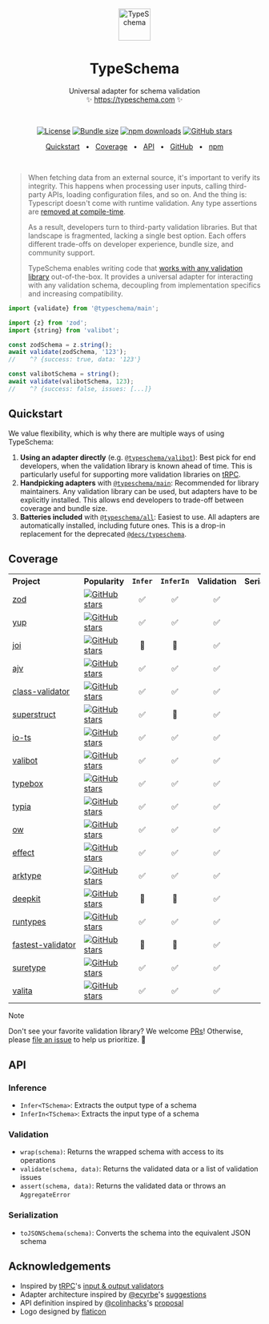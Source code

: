 <!-- This file is generated. Do not modify it manually! -->

<br />
<p align="center">
  <img src="https://typeschema.com/assets/logo.png" width="64px" alt="TypeSchema" />
</p>
<h1 align="center">
  TypeSchema
</h1>
<p align="center">
  Universal adapter for schema validation
  <br />
  ✨ <a href="https://typeschema.com">https://typeschema.com</a> ✨
</p>
<br />

<p align="center">
  <a href="https://opensource.org/licenses/MIT" rel="nofollow"><img src="https://img.shields.io/github/license/decs/typeschema" alt="License"></a>
  <a href="https://bundlephobia.com/package/@typeschema/main" rel="nofollow"><img src="https://img.shields.io/bundlephobia/minzip/%40typeschema%2Fmain" alt="Bundle size"></a>
  <a href="https://www.npmjs.com/package/@typeschema/core" rel="nofollow"><img src="https://img.shields.io/npm/dw/@typeschema/core.svg" alt="npm downloads"></a>
  <a href="https://github.com/decs/typeschema/stargazers" rel="nofollow"><img src="https://img.shields.io/github/stars/decs/typeschema" alt="GitHub stars"></a>
</p>
<p align="center">
  <a href="#quickstart">Quickstart</a>
  <span>&nbsp;&nbsp;•&nbsp;&nbsp;</span>
  <a href="#coverage">Coverage</a>
  <span>&nbsp;&nbsp;•&nbsp;&nbsp;</span>
  <a href="#api">API</a>
  <span>&nbsp;&nbsp;•&nbsp;&nbsp;</span>
  <a href="https://github.com/decs/typeschema">GitHub</a>
  <span>&nbsp;&nbsp;•&nbsp;&nbsp;</span>
  <a href="https://www.npmjs.com/package/@typeschema/main">npm</a>
</p>
<br />

> When fetching data from an external source, it's important to verify its integrity. This happens when processing user inputs, calling third-party APIs, loading configuration files, and so on. And the thing is: Typescript doesn't come with runtime validation. Any type assertions are [removed at compile-time](https://www.typescriptlang.org/docs/handbook/2/everyday-types.html#type-assertions).
> 
> As a result, developers turn to third-party validation libraries. But that landscape is fragmented, lacking a single best option. Each offers different trade-offs on developer experience, bundle size, and community support.
> 
> TypeSchema enables writing code that [works with any validation library](#coverage) out-of-the-box. It provides a universal adapter for interacting with any validation schema, decoupling from implementation specifics and increasing compatibility.

```ts
import {validate} from '@typeschema/main';

import {z} from 'zod';
import {string} from 'valibot';

const zodSchema = z.string();
await validate(zodSchema, '123');
//    ^? {success: true, data: '123'}

const valibotSchema = string();
await validate(valibotSchema, 123);
//    ^? {success: false, issues: [...]}
```

## Quickstart

We value flexibility, which is why there are multiple ways of using TypeSchema:
1. **Using an adapter directly** (e.g. [`@typeschema/valibot`](https://github.com/decs/typeschema/tree/main/packages/valibot)): Best pick for end developers, when the validation library is known ahead of time. This is particularly useful for supporting more validation libraries on [tRPC](https://trpc.io/).
2. **Handpicking adapters** with [`@typeschema/main`](https://github.com/decs/typeschema/tree/main/packages/main): Recommended for library maintainers. Any validation library can be used, but adapters have to be explicitly installed. This allows end developers to trade-off between coverage and bundle size.
3. **Batteries included** with [`@typeschema/all`](https://github.com/decs/typeschema/tree/main/packages/all): Easiest to use. All adapters are automatically installed, including future ones. This is a drop-in replacement for the deprecated [`@decs/typeschema`](https://www.npmjs.com/package/@decs/typeschema).

## Coverage

<table>
  <tr>
    <th align="left">Project</th>
    <th align="left">Popularity</th>
    <th align="center"><code>Infer</code></th>
    <th align="center"><code>InferIn</code></th>
    <th align="center">Validation</th>
    <th align="center">Serialization</th>
    <th align="left">Adapter</th>
    <th align="right">Downloads</th>
  </tr>
  <tr>
    <td align="left"><nobr><a href="https://zod.dev" rel="nofollow">zod</a></nobr></td>
    <td align="left"><a href="https://github.com/colinhacks/zod" rel="nofollow"><img src="https://img.shields.io/github/stars/colinhacks/zod?style=social" alt="GitHub stars"></a></td>
    <td align="center">✅</td>
    <td align="center">✅</td>
    <td align="center">✅</td>
    <td align="center">✅</td>
    <td align="left"><nobr><code><a href="https://github.com/decs/typeschema/tree/main/packages/zod">@typeschema/zod</a></code></nobr></td>
    <td align="right"><a href="https://www.npmjs.com/package/@typeschema/zod" rel="nofollow"><img src="https://img.shields.io/npm/dw/@typeschema/zod.svg?label=" alt="npm downloads"></a></td>
  </tr>
  <tr>
    <td align="left"><nobr><a href="https://github.com/jquense/yup" rel="nofollow">yup</a></nobr></td>
    <td align="left"><a href="https://github.com/jquense/yup" rel="nofollow"><img src="https://img.shields.io/github/stars/jquense/yup?style=social" alt="GitHub stars"></a></td>
    <td align="center">✅</td>
    <td align="center">✅</td>
    <td align="center">✅</td>
    <td align="center">✅</td>
    <td align="left"><nobr><code><a href="https://github.com/decs/typeschema/tree/main/packages/yup">@typeschema/yup</a></code></nobr></td>
    <td align="right"><a href="https://www.npmjs.com/package/@typeschema/yup" rel="nofollow"><img src="https://img.shields.io/npm/dw/@typeschema/yup.svg?label=" alt="npm downloads"></a></td>
  </tr>
  <tr>
    <td align="left"><nobr><a href="https://joi.dev" rel="nofollow">joi</a></nobr></td>
    <td align="left"><a href="https://github.com/hapijs/joi" rel="nofollow"><img src="https://img.shields.io/github/stars/hapijs/joi?style=social" alt="GitHub stars"></a></td>
    <td align="center">🧐</td>
    <td align="center">🧐</td>
    <td align="center">✅</td>
    <td align="center">✅</td>
    <td align="left"><nobr><code><a href="https://github.com/decs/typeschema/tree/main/packages/joi">@typeschema/joi</a></code></nobr></td>
    <td align="right"><a href="https://www.npmjs.com/package/@typeschema/joi" rel="nofollow"><img src="https://img.shields.io/npm/dw/@typeschema/joi.svg?label=" alt="npm downloads"></a></td>
  </tr>
  <tr>
    <td align="left"><nobr><a href="https://ajv.js.org" rel="nofollow">ajv</a></nobr></td>
    <td align="left"><a href="https://github.com/ajv-validator/ajv" rel="nofollow"><img src="https://img.shields.io/github/stars/ajv-validator/ajv?style=social" alt="GitHub stars"></a></td>
    <td align="center">✅</td>
    <td align="center">✅</td>
    <td align="center">✅</td>
    <td align="center">✅</td>
    <td align="left"><nobr><code><a href="https://github.com/decs/typeschema/tree/main/packages/json">@typeschema/json</a></code></nobr></td>
    <td align="right"><a href="https://www.npmjs.com/package/@typeschema/json" rel="nofollow"><img src="https://img.shields.io/npm/dw/@typeschema/json.svg?label=" alt="npm downloads"></a></td>
  </tr>
  <tr>
    <td align="left"><nobr><a href="https://github.com/typestack/class-validator" rel="nofollow">class-validator</a></nobr></td>
    <td align="left"><a href="https://github.com/typestack/class-validator" rel="nofollow"><img src="https://img.shields.io/github/stars/typestack/class-validator?style=social" alt="GitHub stars"></a></td>
    <td align="center">✅</td>
    <td align="center">✅</td>
    <td align="center">✅</td>
    <td align="center">🧐</td>
    <td align="left"><nobr><code><a href="https://github.com/decs/typeschema/tree/main/packages/class-validator">@typeschema/class-validator</a></code></nobr></td>
    <td align="right"><a href="https://www.npmjs.com/package/@typeschema/class-validator" rel="nofollow"><img src="https://img.shields.io/npm/dw/@typeschema/class-validator.svg?label=" alt="npm downloads"></a></td>
  </tr>
  <tr>
    <td align="left"><nobr><a href="https://docs.superstructjs.org" rel="nofollow">superstruct</a></nobr></td>
    <td align="left"><a href="https://github.com/ianstormtaylor/superstruct" rel="nofollow"><img src="https://img.shields.io/github/stars/ianstormtaylor/superstruct?style=social" alt="GitHub stars"></a></td>
    <td align="center">✅</td>
    <td align="center">🧐</td>
    <td align="center">✅</td>
    <td align="center">🧐</td>
    <td align="left"><nobr><code><a href="https://github.com/decs/typeschema/tree/main/packages/superstruct">@typeschema/superstruct</a></code></nobr></td>
    <td align="right"><a href="https://www.npmjs.com/package/@typeschema/superstruct" rel="nofollow"><img src="https://img.shields.io/npm/dw/@typeschema/superstruct.svg?label=" alt="npm downloads"></a></td>
  </tr>
  <tr>
    <td align="left"><nobr><a href="https://gcanti.github.io/io-ts" rel="nofollow">io-ts</a></nobr></td>
    <td align="left"><a href="https://github.com/gcanti/io-ts" rel="nofollow"><img src="https://img.shields.io/github/stars/gcanti/io-ts?style=social" alt="GitHub stars"></a></td>
    <td align="center">✅</td>
    <td align="center">✅</td>
    <td align="center">✅</td>
    <td align="center">🧐</td>
    <td align="left"><nobr><code><a href="https://github.com/decs/typeschema/tree/main/packages/io-ts">@typeschema/io-ts</a></code></nobr></td>
    <td align="right"><a href="https://www.npmjs.com/package/@typeschema/io-ts" rel="nofollow"><img src="https://img.shields.io/npm/dw/@typeschema/io-ts.svg?label=" alt="npm downloads"></a></td>
  </tr>
  <tr>
    <td align="left"><nobr><a href="https://valibot.dev" rel="nofollow">valibot</a></nobr></td>
    <td align="left"><a href="https://github.com/fabian-hiller/valibot" rel="nofollow"><img src="https://img.shields.io/github/stars/fabian-hiller/valibot?style=social" alt="GitHub stars"></a></td>
    <td align="center">✅</td>
    <td align="center">✅</td>
    <td align="center">✅</td>
    <td align="center">✅</td>
    <td align="left"><nobr><code><a href="https://github.com/decs/typeschema/tree/main/packages/valibot">@typeschema/valibot</a></code></nobr></td>
    <td align="right"><a href="https://www.npmjs.com/package/@typeschema/valibot" rel="nofollow"><img src="https://img.shields.io/npm/dw/@typeschema/valibot.svg?label=" alt="npm downloads"></a></td>
  </tr>
  <tr>
    <td align="left"><nobr><a href="https://github.com/sinclairzx81/typebox" rel="nofollow">typebox</a></nobr></td>
    <td align="left"><a href="https://github.com/sinclairzx81/typebox" rel="nofollow"><img src="https://img.shields.io/github/stars/sinclairzx81/typebox?style=social" alt="GitHub stars"></a></td>
    <td align="center">✅</td>
    <td align="center">✅</td>
    <td align="center">✅</td>
    <td align="center">✅</td>
    <td align="left"><nobr><code><a href="https://github.com/decs/typeschema/tree/main/packages/typebox">@typeschema/typebox</a></code></nobr></td>
    <td align="right"><a href="https://www.npmjs.com/package/@typeschema/typebox" rel="nofollow"><img src="https://img.shields.io/npm/dw/@typeschema/typebox.svg?label=" alt="npm downloads"></a></td>
  </tr>
  <tr>
    <td align="left"><nobr><a href="https://typia.io" rel="nofollow">typia</a></nobr></td>
    <td align="left"><a href="https://github.com/samchon/typia" rel="nofollow"><img src="https://img.shields.io/github/stars/samchon/typia?style=social" alt="GitHub stars"></a></td>
    <td align="center">✅</td>
    <td align="center">✅</td>
    <td align="center">✅</td>
    <td align="center">🧐</td>
    <td align="left"><nobr><code><a href="https://github.com/decs/typeschema/tree/main/packages/function">@typeschema/function</a></code></nobr></td>
    <td align="right"><a href="https://www.npmjs.com/package/@typeschema/function" rel="nofollow"><img src="https://img.shields.io/npm/dw/@typeschema/function.svg?label=" alt="npm downloads"></a></td>
  </tr>
  <tr>
    <td align="left"><nobr><a href="https://sindresorhus.com/ow" rel="nofollow">ow</a></nobr></td>
    <td align="left"><a href="https://github.com/sindresorhus/ow" rel="nofollow"><img src="https://img.shields.io/github/stars/sindresorhus/ow?style=social" alt="GitHub stars"></a></td>
    <td align="center">✅</td>
    <td align="center">✅</td>
    <td align="center">✅</td>
    <td align="center">🧐</td>
    <td align="left"><nobr><code><a href="https://github.com/decs/typeschema/tree/main/packages/ow">@typeschema/ow</a></code></nobr></td>
    <td align="right"><a href="https://www.npmjs.com/package/@typeschema/ow" rel="nofollow"><img src="https://img.shields.io/npm/dw/@typeschema/ow.svg?label=" alt="npm downloads"></a></td>
  </tr>
  <tr>
    <td align="left"><nobr><a href="https://effect.website" rel="nofollow">effect</a></nobr></td>
    <td align="left"><a href="https://github.com/effect-ts/effect" rel="nofollow"><img src="https://img.shields.io/github/stars/effect-ts/effect?style=social" alt="GitHub stars"></a></td>
    <td align="center">✅</td>
    <td align="center">✅</td>
    <td align="center">✅</td>
    <td align="center">✅</td>
    <td align="left"><nobr><code><a href="https://github.com/decs/typeschema/tree/main/packages/effect">@typeschema/effect</a></code></nobr></td>
    <td align="right"><a href="https://www.npmjs.com/package/@typeschema/effect" rel="nofollow"><img src="https://img.shields.io/npm/dw/@typeschema/effect.svg?label=" alt="npm downloads"></a></td>
  </tr>
  <tr>
    <td align="left"><nobr><a href="https://arktype.io" rel="nofollow">arktype</a></nobr></td>
    <td align="left"><a href="https://github.com/arktypeio/arktype" rel="nofollow"><img src="https://img.shields.io/github/stars/arktypeio/arktype?style=social" alt="GitHub stars"></a></td>
    <td align="center">✅</td>
    <td align="center">✅</td>
    <td align="center">✅</td>
    <td align="center">🧐</td>
    <td align="left"><nobr><code><a href="https://github.com/decs/typeschema/tree/main/packages/arktype">@typeschema/arktype</a></code></nobr></td>
    <td align="right"><a href="https://www.npmjs.com/package/@typeschema/arktype" rel="nofollow"><img src="https://img.shields.io/npm/dw/@typeschema/arktype.svg?label=" alt="npm downloads"></a></td>
  </tr>
  <tr>
    <td align="left"><nobr><a href="https://deepkit.io" rel="nofollow">deepkit</a></nobr></td>
    <td align="left"><a href="https://github.com/deepkit/deepkit-framework" rel="nofollow"><img src="https://img.shields.io/github/stars/deepkit/deepkit-framework?style=social" alt="GitHub stars"></a></td>
    <td align="center">🧐</td>
    <td align="center">🧐</td>
    <td align="center">✅</td>
    <td align="center">🧐</td>
    <td align="left"><nobr><code><a href="https://github.com/decs/typeschema/tree/main/packages/deepkit">@typeschema/deepkit</a></code></nobr></td>
    <td align="right"><a href="https://www.npmjs.com/package/@typeschema/deepkit" rel="nofollow"><img src="https://img.shields.io/npm/dw/@typeschema/deepkit.svg?label=" alt="npm downloads"></a></td>
  </tr>
  <tr>
    <td align="left"><nobr><a href="https://github.com/pelotom/runtypes" rel="nofollow">runtypes</a></nobr></td>
    <td align="left"><a href="https://github.com/pelotom/runtypes" rel="nofollow"><img src="https://img.shields.io/github/stars/pelotom/runtypes?style=social" alt="GitHub stars"></a></td>
    <td align="center">✅</td>
    <td align="center">✅</td>
    <td align="center">✅</td>
    <td align="center">🧐</td>
    <td align="left"><nobr><code><a href="https://github.com/decs/typeschema/tree/main/packages/runtypes">@typeschema/runtypes</a></code></nobr></td>
    <td align="right"><a href="https://www.npmjs.com/package/@typeschema/runtypes" rel="nofollow"><img src="https://img.shields.io/npm/dw/@typeschema/runtypes.svg?label=" alt="npm downloads"></a></td>
  </tr>
  <tr>
    <td align="left"><nobr><a href="https://github.com/icebob/fastest-validator" rel="nofollow">fastest-validator</a></nobr></td>
    <td align="left"><a href="https://github.com/icebob/fastest-validator" rel="nofollow"><img src="https://img.shields.io/github/stars/icebob/fastest-validator?style=social" alt="GitHub stars"></a></td>
    <td align="center">🧐</td>
    <td align="center">🧐</td>
    <td align="center">✅</td>
    <td align="center">🧐</td>
    <td align="left"><nobr><code><a href="https://github.com/decs/typeschema/tree/main/packages/fastest-validator">@typeschema/fastest-validator</a></code></nobr></td>
    <td align="right"><a href="https://www.npmjs.com/package/@typeschema/fastest-validator" rel="nofollow"><img src="https://img.shields.io/npm/dw/@typeschema/fastest-validator.svg?label=" alt="npm downloads"></a></td>
  </tr>
  <tr>
    <td align="left"><nobr><a href="https://github.com/grantila/suretype" rel="nofollow">suretype</a></nobr></td>
    <td align="left"><a href="https://github.com/grantila/suretype" rel="nofollow"><img src="https://img.shields.io/github/stars/grantila/suretype?style=social" alt="GitHub stars"></a></td>
    <td align="center">✅</td>
    <td align="center">✅</td>
    <td align="center">✅</td>
    <td align="center">✅</td>
    <td align="left"><nobr><code><a href="https://github.com/decs/typeschema/tree/main/packages/suretype">@typeschema/suretype</a></code></nobr></td>
    <td align="right"><a href="https://www.npmjs.com/package/@typeschema/suretype" rel="nofollow"><img src="https://img.shields.io/npm/dw/@typeschema/suretype.svg?label=" alt="npm downloads"></a></td>
  </tr>
  <tr>
    <td align="left"><nobr><a href="https://github.com/badrap/valita" rel="nofollow">valita</a></nobr></td>
    <td align="left"><a href="https://github.com/badrap/valita" rel="nofollow"><img src="https://img.shields.io/github/stars/badrap/valita?style=social" alt="GitHub stars"></a></td>
    <td align="center">✅</td>
    <td align="center">✅</td>
    <td align="center">✅</td>
    <td align="center">🧐</td>
    <td align="left"><nobr><code><a href="https://github.com/decs/typeschema/tree/main/packages/valita">@typeschema/valita</a></code></nobr></td>
    <td align="right"><a href="https://www.npmjs.com/package/@typeschema/valita" rel="nofollow"><img src="https://img.shields.io/npm/dw/@typeschema/valita.svg?label=" alt="npm downloads"></a></td>
  </tr>
</table>

> [!NOTE]
> Don't see your favorite validation library?
> We welcome [PRs](https://github.com/decs/typeschema/pulls)!
> Otherwise, please [file an issue](https://github.com/decs/typeschema/issues) to help us prioritize. 🙌

## API

### Inference
- `Infer<TSchema>`: Extracts the output type of a schema
- `InferIn<TSchema>`: Extracts the input type of a schema

### Validation
- `wrap(schema)`: Returns the wrapped schema with access to its operations
- `validate(schema, data)`: Returns the validated data or a list of validation issues
- `assert(schema, data)`: Returns the validated data or throws an `AggregateError`

### Serialization
- `toJSONSchema(schema)`: Converts the schema into the equivalent JSON schema

## Acknowledgements

- Inspired by [tRPC](https://trpc.io/)'s [input & output validators](https://trpc.io/docs/server/validators)
- Adapter architecture inspired by [@ecyrbe](https://github.com/ecyrbe)'s [suggestions](https://github.com/decs/typeschema/issues/1)
- API definition inspired by [@colinhacks](https://github.com/colinhacks)'s [proposal](https://twitter.com/colinhacks/status/1634284724796661761)
- Logo designed by [flaticon](https://www.flaticon.com/)
